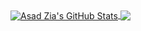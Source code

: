 <a href="https://github.com/asadzia">
  <img align="center" src="https://github-readme-stats.vercel.app/api?username=asadzia&show_icons=true&line_height=40&count_private=true&theme=dark" alt="Asad Zia's GitHub Stats" />
</a>

<a href="https://github.com/asadzia">
  <img align="center" src="https://github-readme-stats.vercel.app/api/top-langs/?username=asadzia&&hide=cmake&langs_count=5&line_height=35&theme=dark" />
</a>
